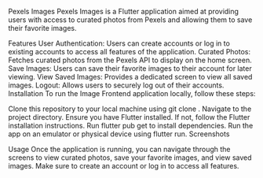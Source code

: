 Pexels Images
Pexels Images is a Flutter application aimed at providing users with access to curated photos from Pexels and allowing them to save their favorite images.

Features
User Authentication: Users can create accounts or log in to existing accounts to access all features of the application.
Curated Photos: Fetches curated photos from the Pexels API to display on the home screen.
Save Images: Users can save their favorite images to their account for later viewing.
View Saved Images: Provides a dedicated screen to view all saved images.
Logout: Allows users to securely log out of their accounts.
Installation
To run the Image Frontend application locally, follow these steps:

Clone this repository to your local machine using git clone <repository-url>.
Navigate to the project directory.
Ensure you have Flutter installed. If not, follow the Flutter installation instructions.
Run flutter pub get to install dependencies.
Run the app on an emulator or physical device using flutter run.
Screenshots
<!-- Add screenshots of your application here -->
Usage
Once the application is running, you can navigate through the screens to view curated photos, save your favorite images, and view saved images. Make sure to create an account or log in to access all features.
